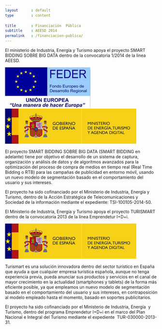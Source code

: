```yaml
---
layout      : default
type        : content

title       : Financiación  Pública
subtitle    : AEESD 2014
permalink   : /financiacion-publica/
---
```


El ministerio de Industria, Energía y Turismo apoya el proyecto SMART BIDDING SOBRE BIG DATA dentro de la convocatoria 1/2014 de la linea AEESD.

<div data-role='logos'>
  <img src='/assets/images/logo-feder.png' alt='Fondo Europeo de desarrollo regional' />
  <img src='/assets/images/logo-ministerio-industria.png' alt='Logo of the Ministerio de energia, turismo y agenda digital' />
</div>

El proyecto SMART BIDDING SOBRE BIG DATA (SMART BIDDING en adelante) tiene por objetivo el desarrollo de un sistema de captura, organización y análisis de datos y de algoritmos avanzados para la optimización del proceso de compra de medios en tiempo real (Real Time Bidding o RTB) para las campañas de publicidad en entorno móvil, usando un nuevo modelo de segmentación basado en el comportamiento del usuario y sus intereses.

El proyecto ha sido cofinanciado por el Ministerio de Industria, Energía y Turismo, dentro de la Acción Estratégica de Telecomunicaciones y Sociedad de la información mediante el expediente: TSI-100105-2014-50.

El Ministerio de Industria, Energía y Turismo apoya el proyecto TURISMART dentro de la convocatoria 2013 de la línea Emprendetur I+D+i.

<div data-role='logos'>
  <img src='/assets/images/logo-ministerio-industria.png' alt='Logo of the Ministerio de energia, turismo y agenda digital' />
</div>

Turismart es una solución innovadora dentro del sector turístico en España que ayuda a que cualquier empresa turística española, aunque no tenga experiencia previa, pueda anunciar sus productos y servicios en el canal de mayor crecimiento en la actualidad (smartphones y tablets) de la forma más eficiente posible, ya que empleamos un nuevo modelo de segmentación basado en el comportamiento del usuario y sus intereses, en contraposición al modelo empleado hasta el momento, basado en soportes publicitarios.

El proyecto ha sido cofinanciado por el Ministerio de Industria, Energía  y Turismo, dentro del programa Emprendetur I+D+i en el marco del Plan Nacional e Integral del Turismo mediante el expediente  TUR-030000-2013-31.
